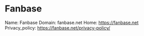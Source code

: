 
# Fanbase

Name: Fanbase
Domain: fanbase.net
Home: https://fanbase.net
Privacy_policy: https://fanbase.net/privacy-policy/
